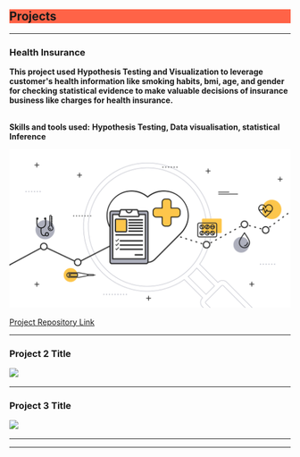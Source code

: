 
<h2 style="background-color:rgb(255, 99, 71);">Projects</h2>

---

<h3>Health Insurance</h3>
<b>This project used Hypothesis Testing and Visualization to leverage customer's health information like smoking habits, bmi, age, and gender for checking statistical evidence to make valuable decisions of insurance business like charges for health insurance.</b>
<br><br>

<b>Skills and tools used:</b>
<b>Hypothesis Testing, Data visualisation, statistical Inference</b>
 
<img src="images/health_insurance.png?raw=true"/>

<a href="https://github.com/kapil3093/Health-Insurance">Project Repository Link</a>

---

<h3>Project 2 Title</h3>
<img src="images/dummy_thumbnail.jpg?raw=true"/>

---
<h3>Project 3 Title</h3>
<img src="images/dummy_thumbnail.jpg?raw=true"/>

---



---





